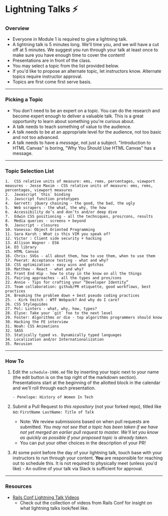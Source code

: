 # Lightning Talks :zap:

### Overview

* Everyone in Module 1 is required to give a lightning talk.
* A lightning talk is 5 minutes long. We'll time you, and we will have a cut off at 5 minutes. We suggest you run through your talk at least once to make sure you have enough time to cover the content!
* Presentations are in front of the class.
* You may select a topic from the list provided below.
* If you'd like to propose an alternate topic, let instructors know. Alternate topics require instructor approval.
* Topics are first come first serve basis.

---

### Picking a Topic

* You don't need to be an expert on a topic. You can do the research and become expert enough to deliver a valuable talk. This is a great opportunity to learn about something you're curious about.
* A talk needs to teach something of value to the audience.
* A talk needs to be at an appropriate level for the audience, not too basic and not too advanced.
* A talk needs to have a *message*, not just a subject. "Introduction to HTML Canvas" is boring, "Why You Should Use HTML Canvas" has a message.

---

### Topic Selection List
```
1.  CSS relative units of measure: ems, rems, percentages, viewport measures - Jesse Maxim - CSS relative units of measure: ems, rems, percentages, viewport measures
2.  Javascript `this` binding
3.  Javscript function prototypes
4.  Garrett: jQuery chaining - the good, the bad, the ugly
5.  Web scrapers - the what, the why, the how
6.  Accessibility do’s and don’ts and/or deep dive
7.  Edwin CSS positioning - all the techniques, pros/cons, results
8.  Media queries - screens + beyond
9.  Javscript - closures
10. Vanessa: Object Oriented Programming
11. Sara Karsh : What is this VIM you speak of?
12. Victor : Client side security + hacking
13. Allison Wagner - ES6
14. D3 library
15. HTML Canvas
16. Chris: SVGs - all about them, how to use them, when to use them
17. Peerat: Acceptance testing - what and why?
18. CSS optimization - easy wins and gotchas
19. Matthew - React - what and why?
20. Front End Hip - how to stay in the know on all the things
21. Pairing approaches - all the types and pros/cons
22. Annie - Tips for crafting your “Developer Identity”
23. Team collaboration: github/PR etiquette, good workflows, best practices
24. Breaking the problem down + best pseudo coding practices
25. - Kirk Veitch : WTF Webpack? And why do I care?
26. CSS Styleguides
27. Pol: Linters - what, why, how, types?
28. Elyse: Take your `git` foo to the next level
29. Foster: Algorithms or die - top algorithms programmers should know
30. Hacking the FE interview
31. Noah: CSS Animations
32. SASS
33. Statically typed vs. Dynamically typed languages
34. Localization and/or Internationalization
35. Recusion
```

---

### How To

1. Edit the `schedule-1906.md` file by inserting your topic next to your name (the edit button is on the top right of the markdown section). Presentations start at the beginning of the allotted block in the calendar and we'll roll through each presentation.

	```
	- Penelope: History of Women In Tech
	```

2. Submit a Pull Request *to this repository* (not your forked repo), titled like so: `FirstName LastName: Title of Talk`

	* Note: We review submissions based on when pull requests are submitted. *You may not see that a topic has been taken if we have not yet merged an earlier pull request to master. We'll let you know as quickly as possible if your proposed topic is already taken.*
	* You can put your other choices in the description of your PR!

3. At some point before the day of your lightning talk, touch base with your instructors to run through your content. **You** are responsible for reaching out to schedule this. It is not required to physically meet (unless you'd like) - An outline of your talk via Slack is sufficient for approval.

----

### Resources
* [Rails Conf Lightning Talk Videos](https://www.youtube.com/watch?v=DHHHnPwSY5I)
	- Check out the collection of videos from Rails Conf for insight on what lightning talks look/feel like.
